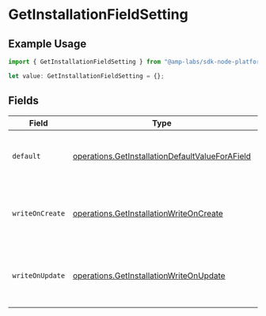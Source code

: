 # GetInstallationFieldSetting

## Example Usage

```typescript
import { GetInstallationFieldSetting } from "@amp-labs/sdk-node-platform/models/operations";

let value: GetInstallationFieldSetting = {};
```

## Fields

| Field                                                                                                              | Type                                                                                                               | Required                                                                                                           | Description                                                                                                        |
| ------------------------------------------------------------------------------------------------------------------ | ------------------------------------------------------------------------------------------------------------------ | ------------------------------------------------------------------------------------------------------------------ | ------------------------------------------------------------------------------------------------------------------ |
| `default`                                                                                                          | [operations.GetInstallationDefaultValueForAField](../../models/operations/getinstallationdefaultvalueforafield.md) | :heavy_minus_sign:                                                                                                 | Only use one of stringValue, integerValue, booleanValue.                                                           |
| `writeOnCreate`                                                                                                    | [operations.GetInstallationWriteOnCreate](../../models/operations/getinstallationwriteoncreate.md)                 | :heavy_minus_sign:                                                                                                 | Whether the default value should be applied when creating a record.                                                |
| `writeOnUpdate`                                                                                                    | [operations.GetInstallationWriteOnUpdate](../../models/operations/getinstallationwriteonupdate.md)                 | :heavy_minus_sign:                                                                                                 | Whether the default value should be applied when updating a record.                                                |